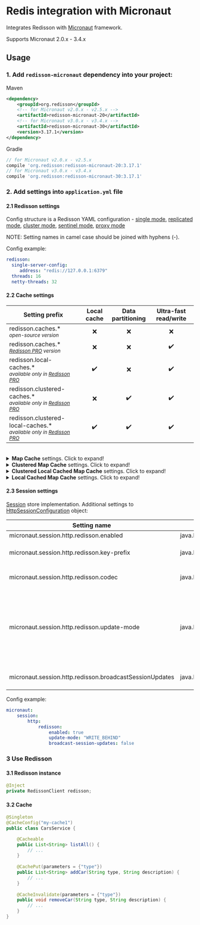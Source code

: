 # Redis integration with Micronaut

Integrates Redisson with [Micronaut](https://micronaut.io/) framework.  

Supports Micronaut 2.0.x - 3.4.x

## Usage  

### 1. Add `redisson-micronaut` dependency into your project:  

Maven  

```xml  
<dependency>
    <groupId>org.redisson</groupId>
    <!-- for Micronaut v2.0.x - v2.5.x -->
    <artifactId>redisson-micronaut-20</artifactId>
    <!-- for Micronaut v3.0.x - v3.4.x -->
    <artifactId>redisson-micronaut-30</artifactId>
    <version>3.17.1</version>
</dependency>
```

Gradle

```groovy
// for Micronaut v2.0.x - v2.5.x
compile 'org.redisson:redisson-micronaut-20:3.17.1'
// for Micronaut v3.0.x - v3.4.x
compile 'org.redisson:redisson-micronaut-30:3.17.1'
```

### 2. Add settings into `application.yml` file

#### 2.1 Redisson settings

Config structure is a Redisson YAML configuration - 
[single mode](https://github.com/redisson/redisson/wiki/2.-Configuration#262-single-instance-yaml-config-format),
[replicated mode](https://github.com/redisson/redisson/wiki/2.-Configuration#252-replicated-yaml-config-format),
[cluster mode](https://github.com/redisson/redisson/wiki/2.-Configuration#242-cluster-yaml-config-format),
[sentinel mode](https://github.com/redisson/redisson/wiki/2.-Configuration#272-sentinel-yaml-config-format),
[proxy mode](https://github.com/redisson/redisson/wiki/2.-Configuration#292-proxy-mode-yaml-config-format)

NOTE: Setting names in camel case should be joined with hyphens (-).

Config example:
```yaml
redisson:
  single-server-config:
     address: "redis://127.0.0.1:6379"
  threads: 16
  netty-threads: 32
```

#### 2.2 Cache settings

|Setting prefix | Local cache | Data<br/>partitioning | Ultra-fast read/write |
| ------------- | :-----------: | :----------:| :----------:|
|redisson.caches.*<br/><sub><i>open-source version</i></sub> | ❌ | ❌ | ❌ |
|redisson.caches.*<br/><sub><i>[Redisson PRO](http://redisson.pro) version</i></sub> | ❌ | ❌ | ✔️ |
|redisson.local-caches.*<br/><sub><i>available only in [Redisson PRO](http://redisson.pro)</i></sub>  | ✔️ | ❌ | ✔️ |
|redisson.clustered-caches.*<br/><sub><i>available only in [Redisson PRO](http://redisson.pro)</i></sub> | ❌ | ✔️ | ✔️ |
|redisson.clustered-local-caches.*<br/><sub><i>available only in [Redisson PRO](http://redisson.pro)</i></sub> | ✔️ | ✔️ | ✔️ |

<br/>

<details>
    <summary><b>Map Cache</b> settings. Click to expand!</summary>

<br/>
    
| | |
|-|-|
|Setting name| `redisson.caches.[CACHE_NAME].max-size` |
|Type| `java.lang.Integer` |
|Description| Max size of this cache. Superfluous elements are evicted using LRU algorithm. If <code>0</code> the cache is unbounded. |
|Default value| `0` |

| | |
|-|-|
|Setting name| `redisson.caches.[CACHE_NAME].codec` |
|Type| `java.lang.Class` |
|Description| Redis data codec applied to cache entries. |
|Default value| `MarshallingCodec` |

| | |
|-|-|
|Setting name| `redisson.caches.[CACHE_NAME].expire-after-write` |
|Type| `java.time.Duration` |
|Description| Cache entry time to live duration applied after each write operation. Disabled if value is <code>0</code>. |
|Default value| `0` |

| | |
|-|-|
|Setting name| `redisson.caches.[CACHE_NAME].expire-after-access` |
|Type| `java.time.Duration` |
|Description| Cache entry time to live duration applied after each read operation. Disabled if value is <code>0</code>. |
|Default value| `0` |

| | |
|-|-|
|Setting&nbsp;name| `redisson.caches.[CACHE_NAME].write-behind-batch-size` |
|Type| `java.lang.Integer` |
|Description| Write behind tasks batch size. During `MapWriter` methods execution all updates accumulated into a batch of specified size. |
|Default value| `50` |

| | |
|-|-|
|Setting name| `redisson.caches.[CACHE_NAME].write-behind-delay` |
|Type| `java.time.Duration` |
|Description| Write behind tasks execution delay. All updates would be applied with lag not more than specified delay. |
|Default value| `1000ms` |

| | |
|-|-|
|Setting name| `redisson.caches.[CACHE_NAME].writer` |
|Type| `java.lang.Class` |
|Description| `MapWriter` object used for write-through operations |
|Default value| `null` |

| | |
|-|-|
|Setting name| `redisson.caches.[CACHE_NAME].write-mode` |
|Type| `java.lang.String` |
|Description| Write mode. Default is `WRITE_THROUGH` |
|Default value| `null` |

| | |
|-|-|
|Setting name| `redisson.caches.[CACHE_NAME].loader` |
|Type| `java.lang.Class` |
|Description| `MapLoader` object used to load entries during read-operations execution |
|Default value| `null` |


Config example:
```yaml
redisson:
  single-server-config:
    address: "redis://127.0.0.1:6379"
  caches:
    my-cache1: 
      expire-after-write: 10s
      expire-after-access: 3s
      max-size: 1000
      codec: org.redisson.codec.MarshallingCodec
    my-cache2: 
      expire-after-write: 200s
      expire-after-access: 30s
```
</details>

<details>
    <summary><b>Clustered Map Cache</b> settings. Click to expand!</summary>

<br/>

_This feature is available only in [Redisson PRO](https://redisson.pro)_    
    
| | |
|-|-|
|Setting name| `redisson.clustered-caches.[CACHE_NAME].max-size` |
|Type| `java.lang.Integer` |
|Description| Max size of this cache. Superfluous elements are evicted using LRU algorithm. If <code>0</code> the cache is unbounded. |
|Default value| `0` |

| | |
|-|-|
|Setting name| `redisson.clustered-caches.[CACHE_NAME].codec` |
|Type| `java.lang.Class` |
|Description| Redis data codec applied to cache entries. |
|Default value| `MarshallingCodec` |

| | |
|-|-|
|Setting name| `redisson.clustered-caches.[CACHE_NAME].expire-after-write` |
|Type| `java.time.Duration` |
|Description| Cache entry time to live duration applied after each write operation. Disabled if value is <code>0</code>. |
|Default value| `0` |

| | |
|-|-|
|Setting name| `redisson.clustered-caches.[CACHE_NAME].expire-after-access` |
|Type| `java.time.Duration` |
|Description| Cache entry time to live duration applied after each read operation. Disabled if value is <code>0</code>. |
|Default value| `0` |

| | |
|-|-|
|Setting name| `redisson.clustered-caches.[CACHE_NAME].write-behind-batch-size` |
|Type| `java.lang.Integer` |
|Description| Write behind tasks batch size. During `MapWriter` methods execution all updates accumulated into a batch of specified size. |
|Default value| `50` |

| | |
|-|-|
|Setting name| `redisson.clustered-caches.[CACHE_NAME].write-behind-delay` |
|Type| `java.time.Duration` |
|Description| Write behind tasks execution delay. All updates would be applied with lag not more than specified delay. |
|Default value| `1000ms` |

| | |
|-|-|
|Setting name| `redisson.clustered-caches.[CACHE_NAME].writer` |
|Type| `java.lang.Class` |
|Description| `MapWriter` object used for write-through operations |
|Default value| `null` |

| | |
|-|-|
|Setting name| `redisson.clustered-caches.[CACHE_NAME].write-mode` |
|Type| `java.lang.String` |
|Description| Write mode. Default is `WRITE_THROUGH` |
|Default value| `null` |

| | |
|-|-|
|Setting name| `redisson.clustered-caches.[CACHE_NAME].loader` |
|Type| `java.lang.Class` |
|Description| `MapLoader` object used to load entries during read-operations execution |
|Default value| `null` |

Config example:
```yaml
redisson:
  single-server-config:
    address: "redis://127.0.0.1:6379"
  clustered-caches:
    my-cache1: 
      expire-after-write: 10s
      expire-after-access: 3s
      max-size: 1000
      codec: org.redisson.codec.MarshallingCodec
    my-cache2: 
      expire-after-write: 200s
      expire-after-access: 30s
```
</details>
    
<details>
    <summary><b>Clustered Local Cached Map Cache</b> settings. Click to expand!</summary>

<br/>
    
_This feature is available only in [Redisson PRO](https://redisson.pro)_
    
| | |
|-|-|
|Setting name| `redisson.clustered-local-caches.[CACHE_NAME].max-size` |
|Type| `java.lang.Integer` |
|Description| Max size of this cache. Superfluous elements are evicted using LRU algorithm. If <code>0</code> the cache is unbounded. |
|Default value| `0` |

| | |
|-|-|
|Setting name| `redisson.clustered-local-caches.[CACHE_NAME].codec` |
|Type| `java.lang.Class` |
|Description| Redis data codec applied to cache entries. |
|Default value| `MarshallingCodec` |

| | |
|-|-|
|Setting name| `redisson.clustered-local-caches.[CACHE_NAME].expire-after-write` |
|Type| `java.time.Duration` |
|Description| Cache entry time to live duration applied after each write operation. Disabled if value is <code>0</code>. |
|Default value| `0` |

| | |
|-|-|
|Setting name| `redisson.clustered-local-caches.[CACHE_NAME].expire-after-access` |
|Type| `java.time.Duration` |
|Description| Cache entry time to live duration applied after each read operation. Disabled if value is <code>0</code>. |
|Default value| `0` |

| | |
|-|-|
|Setting name| `redisson.clustered-local-caches.[CACHE_NAME].write-behind-batch-size` |
|Type| `java.lang.Integer` |
|Description| Write behind tasks batch size. During `MapWriter` methods execution all updates accumulated into a batch of specified size. |
|Default value| `50` |

| | |
|-|-|
|Setting name| `redisson.clustered-local-caches.[CACHE_NAME].write-behind-delay` |
|Type| `java.time.Duration` |
|Description| Write behind tasks execution delay. All updates would be applied with lag not more than specified delay. |
|Default value| `1000ms` |

| | |
|-|-|
|Setting name| `redisson.clustered-local-caches.[CACHE_NAME].writer` |
|Type| `java.lang.Class` |
|Description| `MapWriter` object used for write-through operations |
|Default value| `null` |

| | |
|-|-|
|Setting name| `redisson.clustered-local-caches.[CACHE_NAME].write-mode` |
|Type| `java.lang.String` |
|Description| Write mode. Default is `WRITE_THROUGH` |
|Default value| `null` |

| | |
|-|-|
|Setting name| `redisson.clustered-local-caches.[CACHE_NAME].loader` |
|Type| `java.lang.Class` |
|Description| `MapLoader` object used to load entries during read-operations execution |
|Default value| `null` |

| | |
|-|-|
|Setting name| `redisson.clustered-local-caches.[CACHE_NAME].cache-size` |
|Type| `java.lang.Integer` |
|Description| Local cache size. If size is <code>0</code> then local cache is unbounded. |
|Default value| `0` |

| | |
|-|-|
|Setting&nbsp;name| `redisson.clustered-local-caches.[CACHE_NAME].reconnection-strategy` |
|Type| `java.lang.String` |
|Description| Used to load missed updates during any connection failures to Redis. Since, local cache updates can't be executed in absence of connection to Redis. <br/>`CLEAR` - Clear local cache if map instance has been disconnected for a while. <br/>`LOAD` - Store invalidated entry hash in invalidation log for 10 minutes.<br/>Cache keys for stored invalidated entry hashes will be removed if LocalCachedMap instance has been disconnected less than 10 minutes or whole cache will be cleaned otherwise. <br/>`NONE` - No reconnection handling|
|Default value| `NONE` |

| | |
|-|-|
|Setting&nbsp;name| `redisson.clustered-local-caches.[CACHE_NAME].sync-strategy` |
|Type| `java.lang.String` |
|Description| Used to synchronize local cache changes. <br/>`INVALIDATE` - Invalidate cache entry across all LocalCachedMap instances on map entry change. <br/>`UPDATE` - Insert/update cache entry across all LocalCachedMap instances on map entry change. <br/>`NONE` - No synchronizations on map changes.|
|Default value| `NONE` |

| | |
|-|-|
|Setting&nbsp;name| `redisson.clustered-local-caches.[CACHE_NAME].eviction-policy` |
|Type| `java.lang.String` |
|Description| Used to synchronize local cache changes. <br/>`LRU` - uses local cache with LRU (least recently used) eviction policy. <br/>`LFU` - uses local cache with LFU (least frequently used) eviction policy. <br/>`SOFT` - uses local cache with soft references. The garbage collector will evict items from the local cache when the JVM is running out of memory. <br/>`WEAK` - uses local cache with weak references. The garbage collector will evict items from the local cache when it became weakly reachable. <br/>`NONE` - doesn't use eviction policy, but timeToLive and maxIdleTime params are still working. |
|Default value| `NONE` |

| | |
|-|-|
|Setting&nbsp;name| `redisson.clustered-local-caches.[CACHE_NAME].time-to-live` |
|Type| `java.lang.String` |
|Description| Time to live duration of each map entry in local cache. If value equals to <code>0</code> then timeout is not applied. |
|Default value| `0` |

| | |
|-|-|
|Setting&nbsp;name| `redisson.clustered-local-caches.[CACHE_NAME].max-idle` |
|Type| `java.lang.String` |
|Description| Defines max idle time duration of each map entry in local cache. If value equals to <code>0</code> then timeout is not applied. |
|Default value| `0` |

| | |
|-|-|
|Setting&nbsp;name| `redisson.clustered-local-caches.[CACHE_NAME].cache-provider` |
|Type| `java.lang.String` |
|Description| Defines Cache provider used as local cache store.<br/>`REDISSON` - uses Redisson own implementation.<br/>`CAFFEINE` - uses Caffeine implementation. |
|Default value| `0` |

| | |
|-|-|
|Setting&nbsp;name| `redisson.clustered-local-caches.[CACHE_NAME].store-сache-miss` |
|Type| `java.lang.String` |
|Description| Defines whether to store a cache miss into the local cache. |
|Default value| `false` |



Config example:
```yaml
redisson:
  single-server-config:
    address: "redis://127.0.0.1:6379"
  clustered-local-caches:
    my-cache1: 
      expire-after-write: 10s
      expire-after-access: 3s
      max-size: 1000
      codec: org.redisson.codec.MarshallingCodec
      store-сache-miss: true
      eviction-policy: `WEAK`
      cache-size: 5000
    my-cache2: 
      expire-after-write: 200s
      expire-after-access: 30s
```
</details>
    
<details>
    <summary><b>Local Cached Map Cache</b> settings. Click to expand!</summary>

<br/>

_This feature is available only in [Redisson PRO](https://redisson.pro)_    
    
| | |
|-|-|
|Setting name| `redisson.local-caches.[CACHE_NAME].max-size` |
|Type| `java.lang.Integer` |
|Description| Max size of this cache. Superfluous elements are evicted using LRU algorithm. If <code>0</code> the cache is unbounded. |
|Default value| `0` |

| | |
|-|-|
|Setting name| `redisson.local-caches.[CACHE_NAME].codec` |
|Type| `java.lang.Class` |
|Description| Redis data codec applied to cache entries. |
|Default value| `MarshallingCodec` |

| | |
|-|-|
|Setting name| `redisson.local-caches.[CACHE_NAME].expire-after-write` |
|Type| `java.time.Duration` |
|Description| Cache entry time to live duration applied after each write operation. Disabled if value is <code>0</code>. |
|Default value| `0` |

| | |
|-|-|
|Setting name| `redisson.local-caches.[CACHE_NAME].expire-after-access` |
|Type| `java.time.Duration` |
|Description| Cache entry time to live duration applied after each read operation. Disabled if value is <code>0</code>. |
|Default value| `0` |

| | |
|-|-|
|Setting name| `redisson.local-caches.[CACHE_NAME].write-behind-batch-size` |
|Type| `java.lang.Integer` |
|Description| Write behind tasks batch size. During `MapWriter` methods execution all updates accumulated into a batch of specified size. |
|Default value| `50` |

| | |
|-|-|
|Setting name| `redisson.local-caches.[CACHE_NAME].write-behind-delay` |
|Type| `java.time.Duration` |
|Description| Write behind tasks execution delay. All updates would be applied with lag not more than specified delay. |
|Default value| `1000ms` |

| | |
|-|-|
|Setting name| `redisson.local-caches.[CACHE_NAME].writer` |
|Type| `java.lang.Class` |
|Description| `MapWriter` object used for write-through operations |
|Default value| `null` |

| | |
|-|-|
|Setting name| `redisson.local-caches.[CACHE_NAME].write-mode` |
|Type| `java.lang.String` |
|Description| Write mode. Default is `WRITE_THROUGH` |
|Default value| `null` |

| | |
|-|-|
|Setting name| `redisson.local-caches.[CACHE_NAME].loader` |
|Type| `java.lang.Class` |
|Description| `MapLoader` object used to load entries during read-operations execution |
|Default value| `null` |

| | |
|-|-|
|Setting name| `redisson.local-caches.[CACHE_NAME].cache-size` |
|Type| `java.lang.Integer` |
|Description| Local cache size. If size is <code>0</code> then local cache is unbounded. |
|Default value| `0` |

| | |
|-|-|
|Setting&nbsp;name| `redisson.local-caches.[CACHE_NAME].reconnection-strategy` |
|Type| `java.lang.String` |
|Description| Used to load missed updates during any connection failures to Redis. Since, local cache updates can't be executed in absence of connection to Redis. <br/>`CLEAR` - Clear local cache if map instance has been disconnected for a while. <br/>`LOAD` - Store invalidated entry hash in invalidation log for 10 minutes.<br/>Cache keys for stored invalidated entry hashes will be removed if LocalCachedMap instance has been disconnected less than 10 minutes or whole cache will be cleaned otherwise. <br/>`NONE` - No reconnection handling|
|Default value| `NONE` |

| | |
|-|-|
|Setting&nbsp;name| `redisson.local-caches.[CACHE_NAME].sync-strategy` |
|Type| `java.lang.String` |
|Description| Used to synchronize local cache changes. <br/>`INVALIDATE` - Invalidate cache entry across all LocalCachedMap instances on map entry change. <br/>`UPDATE` - Insert/update cache entry across all LocalCachedMap instances on map entry change. <br/>`NONE` - No synchronizations on map changes.|
|Default value| `NONE` |

| | |
|-|-|
|Setting&nbsp;name| `redisson.local-caches.[CACHE_NAME].eviction-policy` |
|Type| `java.lang.String` |
|Description| Used to synchronize local cache changes. <br/>`LRU` - uses local cache with LRU (least recently used) eviction policy. <br/>`LFU` - uses local cache with LFU (least frequently used) eviction policy. <br/>`SOFT` - uses local cache with soft references. The garbage collector will evict items from the local cache when the JVM is running out of memory. <br/>`WEAK` - uses local cache with weak references. The garbage collector will evict items from the local cache when it became weakly reachable. <br/>`NONE` - doesn't use eviction policy, but timeToLive and maxIdleTime params are still working. |
|Default value| `NONE` |

| | |
|-|-|
|Setting&nbsp;name| `redisson.local-caches.[CACHE_NAME].time-to-live` |
|Type| `java.lang.String` |
|Description| Time to live duration of each map entry in local cache. If value equals to <code>0</code> then timeout is not applied. |
|Default value| `0` |

| | |
|-|-|
|Setting&nbsp;name| `redisson.local-caches.[CACHE_NAME].max-idle` |
|Type| `java.lang.String` |
|Description| Defines max idle time duration of each map entry in local cache. If value equals to <code>0</code> then timeout is not applied. |
|Default value| `0` |

| | |
|-|-|
|Setting&nbsp;name| `redisson.local-caches.[CACHE_NAME].cache-provider` |
|Type| `java.lang.String` |
|Description| Defines Cache provider used as local cache store.<br/>`REDISSON` - uses Redisson own implementation.<br/>`CAFFEINE` - uses Caffeine implementation. |
|Default value| `0` |

| | |
|-|-|
|Setting&nbsp;name| `redisson.local-caches.[CACHE_NAME].store-сache-miss` |
|Type| `java.lang.String` |
|Description| Defines whether to store a cache miss into the local cache. |
|Default value| `false` |



Config example:
```yaml
redisson:
  single-server-config:
    address: "redis://127.0.0.1:6379"
  local-caches:
    my-cache1: 
      expire-after-write: 10s
      expire-after-access: 3s
      max-size: 1000
      codec: org.redisson.codec.MarshallingCodec
      store-сache-miss: true
      eviction-policy: `WEAK`
      cache-size: 5000
    my-cache2: 
      expire-after-write: 200s
      expire-after-access: 30s
```
</details>
    
#### 2.3 Session settings

[Session](https://docs.micronaut.io/latest/api/io/micronaut/session/Session.html) store implementation.
Additional settings to [HttpSessionConfiguration](https://docs.micronaut.io/2.5.4/api/io/micronaut/session/http/HttpSessionConfiguration.html) object:

|Setting name|Type|Description|
|------------|----|-----------|
|micronaut.session.http.redisson.enabled|java.lang.Boolean|Enables Session store|
|micronaut.session.http.redisson.key-prefix|java.lang.Integer|Defines string prefix applied to all objects stored in Redis.|
|micronaut.session.http.redisson.codec|java.lang.Class|Redis data codec applied to cache entries. Default is MarshallingCodec codec.|
|micronaut.session.http.redisson.update-mode|java.lang.String|Defines session attributes update mode.<br/>`WRITE_BEHIND` - session changes stored asynchronously.<br/>`AFTER_REQUEST` - session changes stored only on `SessionStore#save(Session)` method invocation. Default value.|
|micronaut.session.http.redisson.broadcastSessionUpdates|java.lang.Boolean|Defines broadcasting of session updates across all micronaut services.|


Config example:

```yaml
micronaut:
    session:
        http:
            redisson:
                enabled: true
                update-mode: "WRITE_BEHIND"
                broadcast-session-updates: false
```
### 3 Use Redisson

#### 3.1 Redisson instance

```java
@Inject
private RedissonClient redisson;
```

#### 3.2 Cache

```java
@Singleton 
@CacheConfig("my-cache1") 
public class CarsService {

    @Cacheable
    public List<String> listAll() {
        // ...
    }
    
    @CachePut(parameters = {"type"}) 
    public List<String> addCar(String type, String description) {
        // ...
    }
    
    @CacheInvalidate(parameters = {"type"}) 
    public void removeCar(String type, String description) {
        // ...
    }    
}
```
